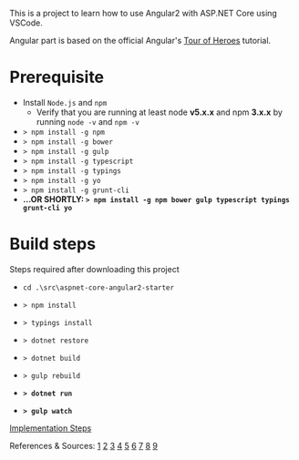 This is a project to learn how to use Angular2 with ASP.NET Core using VSCode. 

Angular part is based on the official Angular's [Tour of Heroes](https://angular.io/docs/ts/latest/tutorial/) tutorial.

# Prerequisite
* Install `Node.js` and `npm` 
    * Verify that you are running at least node **v5.x.x** and npm **3.x.x** by running `node -v` and `npm -v`
* `> npm install -g npm`
* `> npm install -g bower`
* `> npm install -g gulp`
* `> npm install -g typescript`
* `> npm install -g typings`
* `> npm install -g yo`
* `> npm install -g grunt-cli`
* __...OR SHORTLY: `> npm install -g npm bower gulp typescript typings grunt-cli yo`__

# Build steps
Steps required after downloading this project
* `cd .\src\aspnet-core-angular2-starter`
* `> npm install`
* `> typings install`
* `> dotnet restore`
* `> dotnet build`
* `> gulp rebuild`


* __`> dotnet run`__
* __`> gulp watch`__

[Implementation Steps](ImplementationSteps.md)

References & Sources:
[1](https://angular.io/docs/ts/latest/quickstart.html)
[2](https://angular.io/docs/ts/latest/tutorial/)
[3](https://github.com/antonybudianto/angular2-starter)
[4](https://github.com/mdymel/AspNetCoreAngular2)
[5](https://github.com/FabianGosebrink/ASPNET-Core-Angular2-StarterTemplate)
[6](http://asp.net-hacker.rocks/2016/04/04/aspnetcore-and-angular2-part1.html)
[7](http://asp.net-hacker.rocks/2016/08/08/setup-angular2-typescript-aspnetcore-in-visualstudio.html)
[8](http://www.mithunvp.com/angular-2-asp-net-core-visual-studio-code-typescript/)
[9](https://angular.io/docs/ts/latest/cookbook/visual-studio-2015.html)
